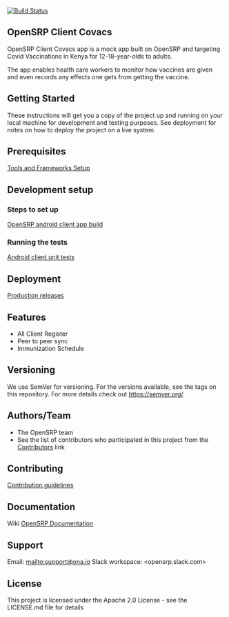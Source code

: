 [![Build Status](https://github.com/sharon2719/Opensrp-client-covax/tree/master)](https://github.com/sharon2719/Opensrp-client-covax)

## OpenSRP Client Covacs

OpenSRP Client Covacs app is a mock app built on OpenSRP and targeting Covid Vaccinations in Kenya
for 12-18-year-olds to adults.

The app enables health care workers to monitor how vaccines are given and even records any effects
one gets from getting the vaccine.

## Getting Started

These instructions will get you a copy of the project up and running on your local machine for
development and testing purposes. See deployment for notes on how to deploy the project on a live
system.

## Prerequisites

[Tools and Frameworks Setup](https://smartregister.atlassian.net/wiki/spaces/Documentation/pages/6619207/Tools+and+Frameworks+Setup)

## Development setup

### Steps to set up

[OpenSRP android client app build](https://smartregister.atlassian.net/wiki/spaces/Documentation/pages/6619236/OpenSRP+App+Build)

### Running the tests

[Android client unit tests](https://smartregister.atlassian.net/wiki/spaces/Documentation/pages/65570428/OpenSRP+Client)

## Deployment

[Production releases](https://smartregister.atlassian.net/wiki/spaces/Documentation/pages/1141866503/How+to+create+a+release+APK)

## Features

- All Client Register
- Peer to peer sync
- Immunization Schedule

## Versioning

We use SemVer for versioning. For the versions available, see the tags on this repository. For more
details check out <https://semver.org/>

## Authors/Team

- The OpenSRP team
- See the list of contributors who participated in this project from
  the [Contributors](https://github.com/sharon2719/Opensrp-client-covax/graphs/contributors) link

## Contributing

[Contribution guidelines](https://smartregister.atlassian.net/wiki/spaces/Documentation/pages/6619193/OpenSRP+Developer+s+Guide)

## Documentation

Wiki [OpenSRP Documentation](https://smartregister.atlassian.net/wiki/spaces/Documentation)

## Support

Email: <mailto:support@ona.io>
Slack workspace: <opensrp.slack.com>

## License

This project is licensed under the Apache 2.0 License - see the LICENSE.md file for details
